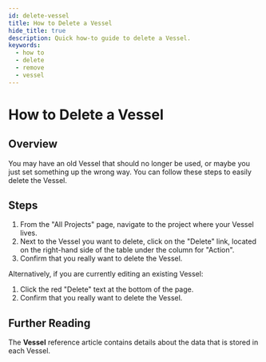 ```yaml
---
id: delete-vessel
title: How to Delete a Vessel
hide_title: true
description: Quick how-to guide to delete a Vessel.
keywords:
  - how to
  - delete
  - remove
  - vessel
---
```


# How to Delete a Vessel

## Overview

You may have an old Vessel that should no longer be used, or maybe you just set something up the wrong way. You can follow these steps to easily delete the Vessel.

## Steps

1. From the "All Projects" page, navigate to the project where your Vessel lives.
2. Next to the Vessel you want to delete, click on the "Delete" link, located on the right-hand side of the table under the column for "Action".
3. Confirm that you really want to delete the Vessel.

Alternatively, if you are currently editing an existing Vessel:

1. Click the red "Delete" text at the bottom of the page.
2. Confirm that you really want to delete the Vessel.

## Further Reading

The **Vessel** reference article contains details about the data that is stored in each Vessel.

